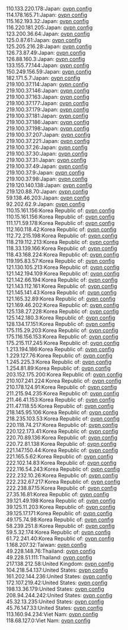 110.133.220.178:Japan: [ovpn config](vpn/110_133_220_178.ovpn)  
114.178.165.71:Japan: [ovpn config](vpn/114_178_165_71.ovpn)  
115.162.193.32:Japan: [ovpn config](vpn/115_162_193_32.ovpn)  
116.220.181.205:Japan: [ovpn config](vpn/116_220_181_205.ovpn)  
123.200.36.64:Japan: [ovpn config](vpn/123_200_36_64.ovpn)  
125.0.87.61:Japan: [ovpn config](vpn/125_0_87_61.ovpn)  
125.205.216.28:Japan: [ovpn config](vpn/125_205_216_28.ovpn)  
126.73.87.49:Japan: [ovpn config](vpn/126_73_87_49.ovpn)  
126.88.160.3:Japan: [ovpn config](vpn/126_88_160_3.ovpn)  
133.155.77.144:Japan: [ovpn config](vpn/133_155_77_144.ovpn)  
150.249.156.59:Japan: [ovpn config](vpn/150_249_156_59.ovpn)  
182.171.5.7:Japan: [ovpn config](vpn/182_171_5_7.ovpn)  
219.100.37.114:Japan: [ovpn config](vpn/219_100_37_114.ovpn)  
219.100.37.146:Japan: [ovpn config](vpn/219_100_37_146.ovpn)  
219.100.37.163:Japan: [ovpn config](vpn/219_100_37_163.ovpn)  
219.100.37.177:Japan: [ovpn config](vpn/219_100_37_177.ovpn)  
219.100.37.179:Japan: [ovpn config](vpn/219_100_37_179.ovpn)  
219.100.37.181:Japan: [ovpn config](vpn/219_100_37_181.ovpn)  
219.100.37.186:Japan: [ovpn config](vpn/219_100_37_186.ovpn)  
219.100.37.198:Japan: [ovpn config](vpn/219_100_37_198.ovpn)  
219.100.37.207:Japan: [ovpn config](vpn/219_100_37_207.ovpn)  
219.100.37.221:Japan: [ovpn config](vpn/219_100_37_221.ovpn)  
219.100.37.26:Japan: [ovpn config](vpn/219_100_37_26.ovpn)  
219.100.37.30:Japan: [ovpn config](vpn/219_100_37_30.ovpn)  
219.100.37.31:Japan: [ovpn config](vpn/219_100_37_31.ovpn)  
219.100.37.49:Japan: [ovpn config](vpn/219_100_37_49.ovpn)  
219.100.37.9:Japan: [ovpn config](vpn/219_100_37_9.ovpn)  
219.100.37.98:Japan: [ovpn config](vpn/219_100_37_98.ovpn)  
219.120.140.138:Japan: [ovpn config](vpn/219_120_140_138.ovpn)  
219.120.88.70:Japan: [ovpn config](vpn/219_120_88_70.ovpn)  
59.138.46.203:Japan: [ovpn config](vpn/59_138_46_203.ovpn)  
92.202.62.9:Japan: [ovpn config](vpn/92_202_62_9.ovpn)  
110.15.161.156:Korea Republic of: [ovpn config](vpn/110_15_161_156.ovpn)  
110.15.161.156:Korea Republic of: [ovpn config](vpn/110_15_161_156.ovpn)  
111.171.59.178:Korea Republic of: [ovpn config](vpn/111_171_59_178.ovpn)  
112.160.118.42:Korea Republic of: [ovpn config](vpn/112_160_118_42.ovpn)  
112.72.215.198:Korea Republic of: [ovpn config](vpn/112_72_215_198.ovpn)  
118.219.112.213:Korea Republic of: [ovpn config](vpn/118_219_112_213.ovpn)  
118.33.139.166:Korea Republic of: [ovpn config](vpn/118_33_139_166.ovpn)  
118.43.168.224:Korea Republic of: [ovpn config](vpn/118_43_168_224.ovpn)  
119.195.83.57:Korea Republic of: [ovpn config](vpn/119_195_83_57.ovpn)  
121.130.105.213:Korea Republic of: [ovpn config](vpn/121_130_105_213.ovpn)  
121.142.194.109:Korea Republic of: [ovpn config](vpn/121_142_194_109.ovpn)  
121.142.66.194:Korea Republic of: [ovpn config](vpn/121_142_66_194.ovpn)  
121.143.112.161:Korea Republic of: [ovpn config](vpn/121_143_112_161.ovpn)  
121.145.141.43:Korea Republic of: [ovpn config](vpn/121_145_141_43.ovpn)  
121.165.32.89:Korea Republic of: [ovpn config](vpn/121_165_32_89.ovpn)  
121.169.46.202:Korea Republic of: [ovpn config](vpn/121_169_46_202.ovpn)  
125.138.27.228:Korea Republic of: [ovpn config](vpn/125_138_27_228.ovpn)  
125.142.180.3:Korea Republic of: [ovpn config](vpn/125_142_180_3.ovpn)  
128.134.17.151:Korea Republic of: [ovpn config](vpn/128_134_17_151.ovpn)  
175.115.29.203:Korea Republic of: [ovpn config](vpn/175_115_29_203.ovpn)  
175.116.156.153:Korea Republic of: [ovpn config](vpn/175_116_156_153.ovpn)  
175.215.117.245:Korea Republic of: [ovpn config](vpn/175_215_117_245.ovpn)  
1.213.194.186:Korea Republic of: [ovpn config](vpn/1_213_194_186.ovpn)  
1.229.127.76:Korea Republic of: [ovpn config](vpn/1_229_127_76.ovpn)  
1.245.225.3:Korea Republic of: [ovpn config](vpn/1_245_225_3.ovpn)  
1.254.81.89:Korea Republic of: [ovpn config](vpn/1_254_81_89.ovpn)  
203.152.175.200:Korea Republic of: [ovpn config](vpn/203_152_175_200.ovpn)  
210.107.241.224:Korea Republic of: [ovpn config](vpn/210_107_241_224.ovpn)  
210.178.124.91:Korea Republic of: [ovpn config](vpn/210_178_124_91.ovpn)  
211.215.94.235:Korea Republic of: [ovpn config](vpn/211_215_94_235.ovpn)  
211.46.41.153:Korea Republic of: [ovpn config](vpn/211_46_41_153.ovpn)  
211.47.118.55:Korea Republic of: [ovpn config](vpn/211_47_118_55.ovpn)  
218.145.95.106:Korea Republic of: [ovpn config](vpn/218_145_95_106.ovpn)  
218.235.103.53:Korea Republic of: [ovpn config](vpn/218_235_103_53.ovpn)  
220.118.74.217:Korea Republic of: [ovpn config](vpn/220_118_74_217.ovpn)  
220.122.173.41:Korea Republic of: [ovpn config](vpn/220_122_173_41.ovpn)  
220.70.89.136:Korea Republic of: [ovpn config](vpn/220_70_89_136.ovpn)  
220.72.81.138:Korea Republic of: [ovpn config](vpn/220_72_81_138.ovpn)  
221.147.150.44:Korea Republic of: [ovpn config](vpn/221_147_150_44.ovpn)  
221.165.5.62:Korea Republic of: [ovpn config](vpn/221_165_5_62.ovpn)  
222.102.14.83:Korea Republic of: [ovpn config](vpn/222_102_14_83.ovpn)  
222.116.54.243:Korea Republic of: [ovpn config](vpn/222_116_54_243.ovpn)  
222.232.10.26:Korea Republic of: [ovpn config](vpn/222_232_10_26.ovpn)  
222.232.67.217:Korea Republic of: [ovpn config](vpn/222_232_67_217.ovpn)  
222.238.87.15:Korea Republic of: [ovpn config](vpn/222_238_87_15.ovpn)  
27.35.16.81:Korea Republic of: [ovpn config](vpn/27_35_16_81.ovpn)  
39.121.49.198:Korea Republic of: [ovpn config](vpn/39_121_49_198.ovpn)  
39.125.11.203:Korea Republic of: [ovpn config](vpn/39_125_11_203.ovpn)  
39.125.17.171:Korea Republic of: [ovpn config](vpn/39_125_17_171.ovpn)  
49.175.74.98:Korea Republic of: [ovpn config](vpn/49_175_74_98.ovpn)  
58.239.251.8:Korea Republic of: [ovpn config](vpn/58_239_251_8.ovpn)  
59.5.32.174:Korea Republic of: [ovpn config](vpn/59_5_32_174.ovpn)  
61.72.241.40:Korea Republic of: [ovpn config](vpn/61_72_241_40.ovpn)  
1.168.207.32:Taiwan: [ovpn config](vpn/1_168_207_32.ovpn)  
49.228.148.76:Thailand: [ovpn config](vpn/49_228_148_76.ovpn)  
49.228.51.111:Thailand: [ovpn config](vpn/49_228_51_111.ovpn)  
217.138.212.58:United Kingdom: [ovpn config](vpn/217_138_212_58.ovpn)  
104.218.54.137:United States: [ovpn config](vpn/104_218_54_137.ovpn)  
161.202.144.236:United States: [ovpn config](vpn/161_202_144_236.ovpn)  
172.107.219.42:United States: [ovpn config](vpn/172_107_219_42.ovpn)  
198.13.36.179:United States: [ovpn config](vpn/198_13_36_179.ovpn)  
208.94.244.242:United States: [ovpn config](vpn/208_94_244_242.ovpn)  
45.32.13.235:United States: [ovpn config](vpn/45_32_13_235.ovpn)  
45.76.147.33:United States: [ovpn config](vpn/45_76_147_33.ovpn)  
113.160.94.234:Viet Nam: [ovpn config](vpn/113_160_94_234.ovpn)  
118.68.127.0:Viet Nam: [ovpn config](vpn/118_68_127_0.ovpn)  
